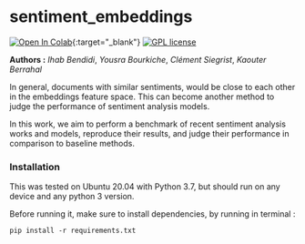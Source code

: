 # sentiment_embeddings

[![Open In Colab](https://colab.research.google.com/assets/colab-badge.svg)](https://colab.research.google.com/github/IhabBendidi/sentiment_embeddings/blob/main/sentiment_embeddings.ipynb){:target="_blank"}
[![GPL license](https://img.shields.io/badge/License-GPL-blue.svg)](http://perso.crans.org/besson/LICENSE.html)

**Authors :** *Ihab Bendidi*, *Yousra Bourkiche*, *Clément Siegrist*, *Kaouter Berrahal*

In general, documents with similar sentiments, would be close to each other in the embeddings feature space. This can become another method to judge the performance of sentiment analysis models.

In this work, we aim to perform a benchmark of recent sentiment analysis works and models, reproduce their results, and judge their performance in comparison to baseline methods.

### Installation

This was tested on Ubuntu 20.04 with Python 3.7, but should run on any device and any python 3 version.

Before running it, make sure to install dependencies, by running in terminal :

```
pip install -r requirements.txt
```
